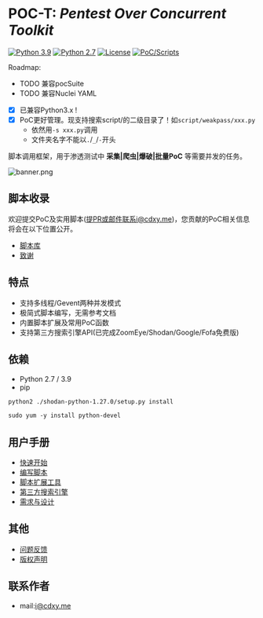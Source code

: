 # POC-T: *Pentest Over Concurrent Toolkit*
[![Python 3.9](https://img.shields.io/badge/python-3.9-yellow.svg)](https://www.python.org/) [![Python 2.7](https://img.shields.io/badge/python-2.7-yellow.svg)](https://www.python.org/) [![License](https://img.shields.io/badge/license-GPLv2-red.svg)](https://raw.githubusercontent.com/Xyntax/POC-T/master/doc/LICENSE.txt) [![PoC/Scripts](https://img.shields.io/badge/PoC/Scripts-100-blue.svg)](https://github.com/hi-unc1e/POC-T/wiki/%E5%86%85%E7%BD%AE%E8%84%9A%E6%9C%AC%E5%BA%93) 

Roadmap:
- TODO 兼容pocSuite
- TODO 兼容Nuclei YAML
- [x] 已兼容Python3.x !
- [x] PoC更好管理。现支持搜索script/的二级目录了！如`script/weakpass/xxx.py`
  - 依然用`-s xxx.py`调用
  - 文件夹名字不能以`.`/`_`/`-`开头



脚本调用框架，用于渗透测试中 **采集|爬虫|爆破|批量PoC** 等需要并发的任务。  


![banner.png](doc/banner.png) 


脚本收录 
------------------------------------------------------------------
欢迎提交PoC及实用脚本(提PR或邮件联系i@cdxy.me)，您贡献的PoC相关信息将会在以下位置公开。
* [脚本库](https://github.com/Xyntax/POC-T/wiki/%E5%86%85%E7%BD%AE%E8%84%9A%E6%9C%AC%E5%BA%93)
* [致谢](https://github.com/Xyntax/POC-T/wiki/%E8%87%B4%E8%B0%A2)


特点
---
* 支持多线程/Gevent两种并发模式  
* 极简式脚本编写，无需参考文档  
* 内置脚本扩展及常用PoC函数  
* 支持第三方搜索引擎API(已完成ZoomEye/Shodan/Google/Fofa免费版)  


依赖
---
* Python 2.7 / 3.9
* pip
```markdown
python2 ./shodan-python-1.27.0/setup.py install

sudo yum -y install python-devel
```

用户手册
----

* [快速开始](https://github.com/Xyntax/POC-T/wiki/02-%E5%BF%AB%E9%80%9F%E5%BC%80%E5%A7%8B)
* [编写脚本](https://github.com/Xyntax/POC-T/wiki/03-%E7%BC%96%E5%86%99%E8%84%9A%E6%9C%AC)
* [脚本扩展工具](https://github.com/Xyntax/POC-T/wiki/04-%E8%84%9A%E6%9C%AC%E6%89%A9%E5%B1%95%E5%B7%A5%E5%85%B7)
* [第三方搜索引擎](https://github.com/Xyntax/POC-T/wiki/05-%E7%AC%AC%E4%B8%89%E6%96%B9%E6%90%9C%E7%B4%A2%E5%BC%95%E6%93%8E)
* [需求与设计](https://github.com/Xyntax/POC-T/wiki/01-%E9%9C%80%E6%B1%82%E4%B8%8E%E8%AE%BE%E8%AE%A1)

其他
---
* [问题反馈](https://github.com/Xyntax/POC-T/issues/new)
* [版权声明](https://github.com/Xyntax/POC-T/wiki/%E7%89%88%E6%9D%83%E5%A3%B0%E6%98%8E)

联系作者
----
* mail:i@cdxy.me  

  
